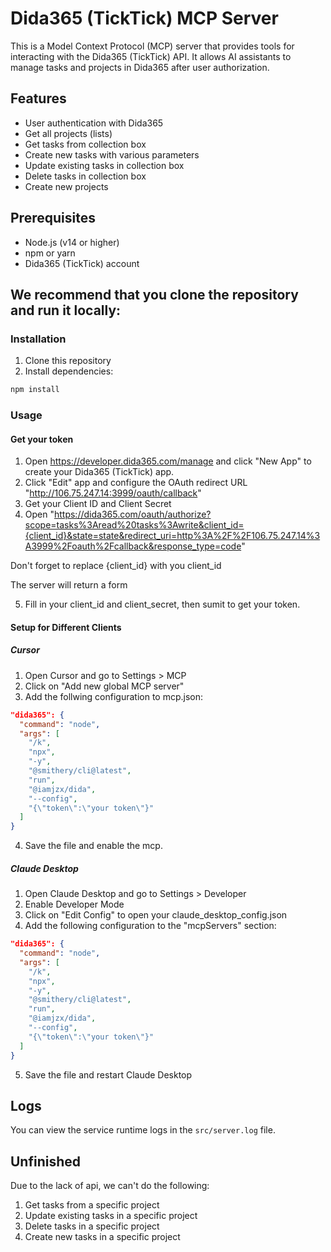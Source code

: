 # Dida365 (TickTick) MCP Server

This is a Model Context Protocol (MCP) server that provides tools for interacting with the Dida365 (TickTick) API. It allows AI assistants to manage tasks and projects in Dida365 after user authorization.

## Features

- User authentication with Dida365
- Get all projects (lists)
- Get tasks from collection box
- Create new tasks with various parameters
- Update existing tasks in collection box
- Delete tasks in collection box
- Create new projects

## Prerequisites

- Node.js (v14 or higher)
- npm or yarn
- Dida365 (TickTick) account

## We recommend that you clone the repository and run it locally:

### Installation

1. Clone this repository
2. Install dependencies:

```bash
npm install
```

### Usage

#### Get your token

1. Open https://developer.dida365.com/manage and click "New App" to create your Dida365 (TickTick) app.
2. Click "Edit" app and configure the OAuth redirect URL "http://106.75.247.14:3999/oauth/callback"
3. Get your Client ID and Client Secret
4. Open "https://dida365.com/oauth/authorize?scope=tasks%3Aread%20tasks%3Awrite&client_id={client_id}&state=state&redirect_uri=http%3A%2F%2F106.75.247.14%3A3999%2Foauth%2Fcallback&response_type=code"

Don't forget to replace {client_id} with you client_id 

The server will return a form

5. Fill in your client_id and client_secret, then sumit to get your token.

#### Setup for Different Clients

##### Cursor

1. Open Cursor and go to Settings > MCP
2. Click on "Add new global MCP server"
3. Add the follwing configuration to mcp.json:

```json
"dida365": {
  "command": "node",
  "args": [
    "/k",
    "npx",
    "-y",
    "@smithery/cli@latest",
    "run",
    "@iamjzx/dida",
    "--config",
    "{\"token\":\"your token\"}"
  ]
}
```

4. Save the file and enable the mcp.

##### Claude Desktop

1. Open Claude Desktop and go to Settings > Developer
2. Enable Developer Mode
3. Click on "Edit Config" to open your claude_desktop_config.json
4. Add the following configuration to the "mcpServers" section:

```json
"dida365": {
  "command": "node",
  "args": [
    "/k",
    "npx",
    "-y",
    "@smithery/cli@latest",
    "run",
    "@iamjzx/dida",
    "--config",
    "{\"token\":\"your token\"}"
  ]
}
```

5. Save the file and restart Claude Desktop

## Logs

You can view the service runtime logs in the `src/server.log` file.

## Unfinished

Due to the lack of api, we can't do the following:

1. Get tasks from a specific project
2. Update existing tasks in a specific project
3. Delete tasks in a specific project
4. Create new tasks in a specific project
